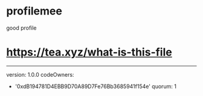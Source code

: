 # profilemee
good profile
# https://tea.xyz/what-is-this-file
---
version: 1.0.0
codeOwners:
  - '0xdB194781D4EBB9D70A89D7Fe76Bb3685941f154e'
quorum: 1
